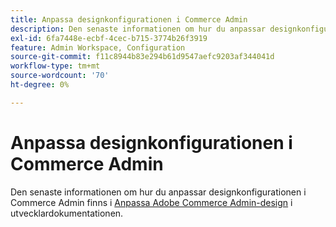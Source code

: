 ```yaml
---
title: Anpassa designkonfigurationen i Commerce Admin
description: Den senaste informationen om hur du anpassar designkonfigurationen i Commerce Admin finns i [Anpassa Adobe Commerce Admin-design](https://devdocs.magento.com/guides/v2.4/howdoi/admin/customize_admin.html) i utvecklardokumentationen.
exl-id: 6fa7448e-ecbf-4cec-b715-3774b26f3919
feature: Admin Workspace, Configuration
source-git-commit: f11c8944b83e294b61d9547aefc9203af344041d
workflow-type: tm+mt
source-wordcount: '70'
ht-degree: 0%

---
```


# Anpassa designkonfigurationen i Commerce Admin

Den senaste informationen om hur du anpassar designkonfigurationen i Commerce Admin finns i [Anpassa Adobe Commerce Admin-design](https://devdocs.magento.com/guides/v2.4/howdoi/admin/customize_admin.html) i utvecklardokumentationen.
